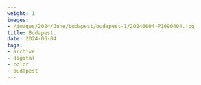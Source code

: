 ```yaml
---
weight: 1
images:
- /images/2024/June/budapest/budapest-1/20240604-P1090404.jpg
title: Budapest.
date: 2024-06-04
tags:
- archive
- digital
- color
- budapest
---
```


